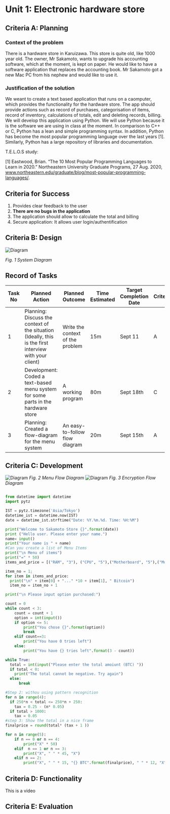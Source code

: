 # Unit 1: Electronic hardware store 

## Criteria A: Planning 

### Context of the problem 
There is a hardware store in Karuizawa. This store is quite old, like 1000 year old. The owner, Mr Sakamoto, wants to upgrade his accounting software, which at the moment, is kept on paper. He would like to have a software application that replaces the accounting book. Mr Sakamoto got a new Mac PC from his nephew and would  like to use it.


### Justification of the solution 
We weant to create a text based application that runs on a caomputer, which provides the functionality for the hardware store. The app should provide actions such as record of purchases, categorisation of items, record of inventory, calculations of totals, edit and deleting records, billing. We will develop this application using Python. We will use Python because it is the software we are using in class at the moment. In comparison to C++ or C, Python has a lean and simple programming syntax. In addition, Python has become the most popular programming language over the last years [1]. Similarly, Python has a large repository of libraries and documentation. 

T.E.L.O.S study: 

[1] Eastwood, Brian. “The 10 Most Popular Programming Languages to Learn in 2020.” Northeastern University Graduate Programs, 27 Aug. 2020, www.northeastern.edu/graduate/blog/most-popular-programming-languages/. 

## Criteria for Success
1. Provides clear feedback to the user 
1. **There are no bugs in the application** 
1. The application should allow to calculate the total and billing 
1. Secure application: It allows user login/authentification 

## Criteria B: Design

![Diagram](https://github.com/isabelandreatta1/Unit-1/blob/master/SakamotoDiagram.png) 

*Fig. 1 System Diagram* 

## Record of Tasks 

| Task No | Planned Action                                                                                         | Planned Outcome                  | Time Estimated | Target Completion Date | Criterion |
|---------|--------------------------------------------------------------------------------------------------------|----------------------------------|----------------|------------------------|-----------|
| 1       | Planning: Discuss the context of the situation (Ideally, this is the first interview with your client) | Write the context of the problem | 15m            | Sept 11                | A         |
| 2       | Development: Coded a text-based menu system for some parts in the hardware store                       | A working program                | 80m            | Sept 18th              | C         |
| 3       | Planning: Created a flow-diagram for the menu system                                                   | An easy-to-follow flow diagram   | 20m            | Sept 15th                 | A         |


## Criteria C: Development 

![Diagram](https://github.com/isabelandreatta1/Unit-1/blob/master/Menu%20Flow%20Diagram.png)
*Fig. 2 Menu Flow Diagram* 
![Diagram](https://github.com/isabelandreatta1/Unit-1/blob/master/Encryption%20Flow%20Diagram%20(1).png)
*Fig. 3 Encryption Flow Diagram* 



```.py 

from datetime import datetime
import pytz 

IST = pytz.timezone('Asia/Tokyo')
datetime_ist = datetime.now(IST)
date = datetime_ist.strftime("Date: %Y.%m.%d. Time: %H:%M")

print("Welcome to Sakamoto Store {}".format(date))
print ("Hello user. Please enter your name.")
name= input()
print("Your name is " + name)
#Can you create a list of Menu Items 
print("\n Menu of items") 
print("=" * 50)
items_and_price = [("RAM", "3"), ("CPU", "5"),("Motherboard", "5"),("Motherboard","5"),("GPU", "8")]

item_no = 1;  
for item in items_and_price: 
  print("\n" + item[0] + "..." *10 + item[1], " Bitcoin")
  item_no = item_no + 1

print("\n Please input option purchased:")

count = 0 
while count < 3:
    count = count + 1
    option = int(input())
    if option <= 5:
        print("You chose {}".format(option))
        break
    elif count==3:
        print("You have 0 tries left")
    else:
        print("You have {} tries left".format(3 - count))

while True:
  total = int(input("Please enter the total amoiunt (BTC) "))
  if total < 0:
    print("The total cannot be negative. Try again")
  else:
      break

#Step 2: withou using pattern recognition
for n in range(4):
  if 250*n < total <= 250*n + 250:
    tax = 0.25 - (n* 0.05)
  if total > 1000:
    tax = 0.05
#step 3: Show the total in a nice frame
finalprice = round(total* (tax + 1 ))

for n in range(5):
    if n == 0 or n == 4:
        print("X" * 50)
    elif  n == 1 or n == 3:
        print("X", " " * 45, "X")
    elif n == 2:
        print("X", " " * 15, "{} BTC".format(finalprice), " " * 12, "X")

```

## Criteria D: Functionality 
This is a video 

## Criteria E: Evaluation 

